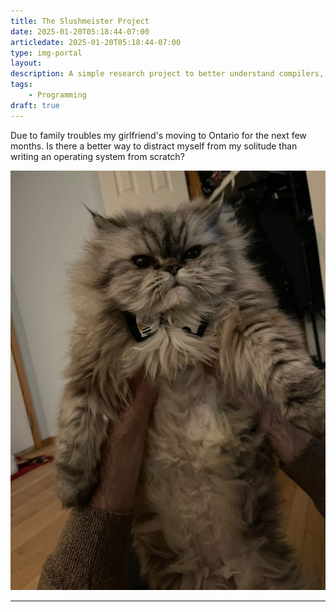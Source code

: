 ```yaml
---
title: The Slushmeister Project
date: 2025-01-20T05:18:44-07:00
articledate: 2025-01-20T05:18:44-07:00
type: img-portal
layout:
description: A simple research project to better understand compilers, languages, and operating systems; named after my girlfriend's cat.
tags:
    - Programming 
draft: true
---
```


Due to family troubles my girlfriend's moving to Ontario for the next few
months. Is there a better way to distract myself from my solitude than writing
an operating system from scratch?

![Slushy looking rather classy](slush.jpg "The inspiration behind this madness.")

---
